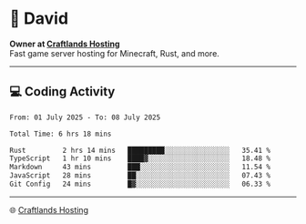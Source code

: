 # 👋 David

**Owner at [Craftlands Hosting](https://craftlands.host)**  
Fast game server hosting for Minecraft, Rust, and more.

---

## 💻 Coding Activity

<!--START_SECTION:waka-->

```txt
From: 01 July 2025 - To: 08 July 2025

Total Time: 6 hrs 18 mins

Rust         2 hrs 14 mins   █████████░░░░░░░░░░░░░░░░   35.41 %
TypeScript   1 hr 10 mins    ████▓░░░░░░░░░░░░░░░░░░░░   18.48 %
Markdown     43 mins         ███░░░░░░░░░░░░░░░░░░░░░░   11.54 %
JavaScript   28 mins         ██░░░░░░░░░░░░░░░░░░░░░░░   07.43 %
Git Config   24 mins         █▓░░░░░░░░░░░░░░░░░░░░░░░   06.33 %
```

<!--END_SECTION:waka-->

---

🌐 [Craftlands Hosting](https://craftlands.host)  
